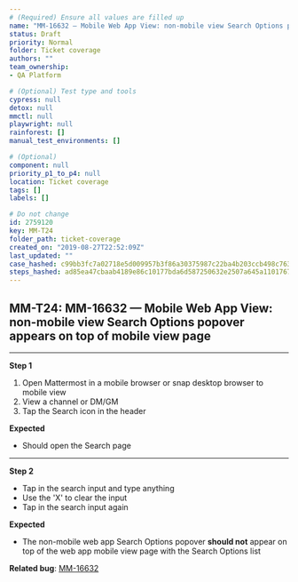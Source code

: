 ```yaml
---
# (Required) Ensure all values are filled up
name: "MM-16632 — Mobile Web App View: non-mobile view Search Options popover appears on top of mobile view page"
status: Draft
priority: Normal
folder: Ticket coverage
authors: ""
team_ownership: 
- QA Platform

# (Optional) Test type and tools
cypress: null
detox: null
mmctl: null
playwright: null
rainforest: []
manual_test_environments: []

# (Optional)
component: null
priority_p1_to_p4: null
location: Ticket coverage
tags: []
labels: []

# Do not change
id: 2759120
key: MM-T24
folder_path: ticket-coverage
created_on: "2019-08-27T22:52:09Z"
last_updated: ""
case_hashed: c99bb3fc7a02718e5d009957b3f86a30375987c22ba4b203ccb498c76316b182c7935050bf0d8506742687482b275925
steps_hashed: ad85ea47cbaab4189e86c10177bda6d587250632e2507a645a110176711b24cb36b7b35f22af827fd270aadd5aee2e46
---
```


## MM-T24: MM-16632 — Mobile Web App View: non-mobile view Search Options popover appears on top of mobile view page

---

**Step 1**

1. Open Mattermost in a mobile browser or snap desktop browser to mobile view
2. View a channel or DM/GM
3. Tap the Search icon in the header

**Expected**

- Should open the Search page

---

**Step 2**

- Tap in the search input and type anything
- Use the 'X' to clear the input
- Tap in the search input again

**Expected**

- The non-mobile web app Search Options popover **should not** appear on top of the web app mobile view page with the Search Options list

**Related bug**: [MM-16632](https://mattermost.atlassian.net/browse/MM-16632)
